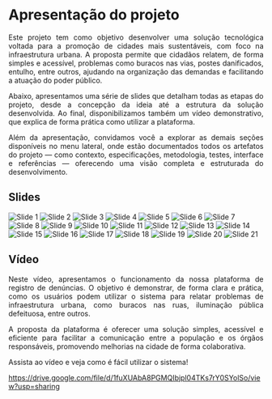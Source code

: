 # Apresentação do projeto

<p align="justify">Este projeto tem como objetivo desenvolver uma solução tecnológica voltada para a promoção de cidades mais sustentáveis, com foco na infraestrutura urbana. A proposta permite que cidadãos relatem, de forma simples e acessível, problemas como buracos nas vias, postes danificados, entulho, entre outros, ajudando na organização das demandas e facilitando a atuação do poder público.</p>
<p align="justify">Abaixo, apresentamos uma série de slides que detalham todas as etapas do projeto, desde a concepção da ideia até a estrutura da solução desenvolvida. Ao final, disponibilizamos também um vídeo demonstrativo, que explica de forma prática como utilizar a plataforma.</p>
<p align="justify">Além da apresentação, convidamos você a explorar as demais seções disponíveis no menu lateral, onde estão documentados todos os artefatos do projeto — como contexto, especificações, metodologia, testes, interface e referências — oferecendo uma visão completa e estruturada do desenvolvimento.

</p>

## Slides

![Slide 1](../docs/images/Slide-1.png)
![Slide 2](../docs/images/Slide-2.png)
![Slide 3](../docs/images/Slide-3.png)
![Slide 4](../docs/images/Slide-4.png)
![Slide 5](../docs/images/Slide-5.png)
![Slide 6](../docs/images/Slide-6.png)
![Slide 7](../docs/images/Slide-7.png)
![Slide 8](../docs/images/Slide-8.png)
![Slide 9](../docs/images/Slide-9.png)
![Slide 10](../docs/images/Slide-10.png)
![Slide 11](../docs/images/Slide-11.png)
![Slide 12](../docs/images/Slide-12.png)
![Slide 13](../docs/images/Slide-13.png)
![Slide 14](../docs/images/Slide-14.png)
![Slide 15](../docs/images/Slide-15.png)
![Slide 16](../docs/images/Slide-16.png)
![Slide 17](../docs/images/Slide-17.png)
![Slide 18](../docs/images/Slide-18.png)
![Slide 19](../docs/images/Slide-19.png)
![Slide 20](../docs/images/Slide-20.png)
![Slide 21](../docs/images/Slide-21.png)

## Vídeo

<p align="justify">Neste vídeo, apresentamos o funcionamento da nossa plataforma de registro de denúncias. O objetivo é demonstrar, de forma clara e prática, como os usuários podem utilizar o sistema para relatar problemas de infraestrutura urbana, como buracos nas ruas, iluminação pública defeituosa, entre outros.</p>
<p align="justify">A proposta da plataforma é oferecer uma solução simples, acessível e eficiente para facilitar a comunicação entre a população e os órgãos responsáveis, promovendo melhorias na cidade de forma colaborativa.</p>
<p align="justify">Assista ao vídeo e veja como é fácil utilizar o sistema!</p>

https://drive.google.com/file/d/1fuXUAbA8PGMQIbjpl04TKs7rY0SYolSo/view?usp=sharing

